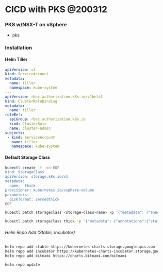 # CICD with PKS @200312

### PKS w/NSX-T on vSphere
  - pks 

### Installation

#### Helm Tiller
``` yaml
apiVersion: v1
kind: ServiceAccount
metadata:
  name: tiller
  namespace: kube-system
---
apiVersion: rbac.authorization.k8s.io/v1beta1
kind: ClusterRoleBinding
metadata:
  name: tiller
roleRef:
  apiGroup: rbac.authorization.k8s.io
  kind: ClusterRole
  name: cluster-admin
subjects:
 - kind: ServiceAccount
   name: tiller
   namespace: kube-system
```

#### Default Storage Class

```bash
kubectl create -f -<<-EOF
kind: StorageClass
apiVersion: storage.k8s.io/v1
metadata:
  name:  thick
provisioner: kubernetes.io/vsphere-volume
parameters:
  diskformat: zeroedthick
EOF
```
```bash
kubectl patch storageclass <storage-class-name> -p '{"metadata": {"annotations":{"storageclass.kubernetes.io/is-default-class":"true"}}}'

kubectl patch storageclass thick -p '{"metadata": {"annotations":{"storageclass.kubernetes.io/is-default-class":"true"}}}'
```

###### Helm Repo Add (Stable, Incubator)

```bash
helm repo add stable https://kubernetes-charts.storage.googleapis.com
helm repo add incubator https://kubernetes-charts-incubator.storage.googleapis.com/
helm repo add bitnami https://charts.bitnami.com/bitnami

helm repo update
```

